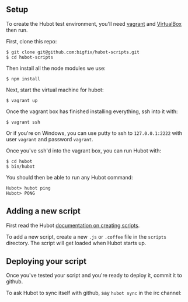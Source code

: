 Setup
-----

To create the Hubot test environment, you'll need
[vagrant](http://www.vagrantup.com/) and
[VirtualBox](https://www.virtualbox.org/)
then run.

First, clone this repo:

    $ git clone git@github.com:bigfix/hubot-scripts.git
    $ cd hubot-scripts
    
Then install all the node modules we use:

    $ npm install
    
Next, start the virtual machine for hubot:

    $ vagrant up

Once the vagrant box has finished installing everything, ssh into it with:

    $ vagrant ssh

Or if you're on Windows, you can use putty to ssh to `127.0.0.1:2222` with user
`vagrant` and password `vagrant`.

Once you've ssh'd into the vagrant box, you can run Hubot with:

    $ cd hubot
    $ bin/hubot

You should then be able to run any Hubot command:

    Hubot> hubot ping
    Hubot> PONG

Adding a new script
-------------------

First read the Hubot [documentation on creating scripts](https://github.com/github/hubot/blob/master/docs/scripting.md).

To add a new script, create a new `.js` or `.coffee` file in the
`scripts` directory. The script will get loaded when Hubot starts up.

Deploying your script
---------------------

Once you've tested your script and you're ready to deploy it, commit it to
github.

To ask Hubot to sync itself with github, say `hubot sync` in the irc channel:
